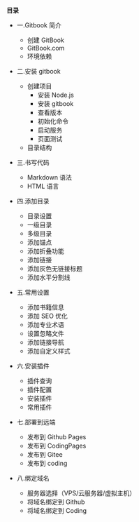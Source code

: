 **目录**

+ 一.Gitbook 简介
  + 创建 GitBook 
  + GitBook.com
  + 环境依赖

+ 二.安装 gitbook
	+ 创建项目
		+ 安装 Node.js
		+ 安装 gitbook
		+ 查看版本
		+ 初始化命令
		+ 启动服务
		+ 页面测试
	+ 目录结构
	
+ 三.书写代码
	+ Markdown 语法
	+ HTML 语言
	
+ 四.添加目录
	+ 目录设置
	+ 一级目录
	+ 多级目录
	+ 添加锚点
	+ 添加折叠功能
	+ 添加链接
	+ 添加灰色无链接标题
	+ 添加水平分割线
	
+ 五.常用设置
  + 添加书籍信息
  + 添加 SEO 优化
  + 添加专业术语
  + 设置忽略文件
  + 添加链接导航
  + 添加自定义样式
  
+ 六.安装插件
	+ 插件查询
	+ 插件配置
	+ 安装插件
	+ 常用插件

+ 七.部署到远端
	+ 发布到 Github Pages
	+ 发布到 CodingPages
	+ 发布到 Gitee
  + 发布到 coding

+ 八.绑定域名
	+ 服务器选择（VPS/云服务器/虚拟主机）
	+ 将域名绑定到 Github
	+ 将域名绑定到 Coding
